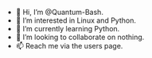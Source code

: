 - 👋 Hi, I’m @Quantum-Bash.
- 👀 I’m interested in Linux and Python.
- 🌱 I’m currently learning Python.
- 💞️ I’m looking to collaborate on nothing.
- 📫 Reach me via the users page.

<!---
Quantum-Bash/Quantum_Bash is a ✨ special ✨ repository because its `README.md` (this file) appears on your GitHub profile.
You can click the Preview link to take a look at your changes.
--->
